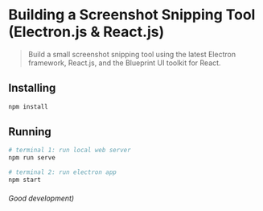 # Building a Screenshot Snipping Tool (Electron.js & React.js)

> Build a small screenshot snipping tool using the latest Electron framework, React.js, and the Blueprint UI toolkit for React.

## Installing

```sh
npm install
```

## Running

```sh
# terminal 1: run local web server
npm run serve

# terminal 2: run electron app
npm start
```

###### Good development)
